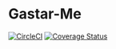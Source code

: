 # Gastar-Me
[![CircleCI](https://circleci.com/gh/leoribeirowebmaster/gastar-me.svg?style=svg)](https://circleci.com/gh/leoribeirowebmaster/gastar-me)
[![Coverage Status](https://coveralls.io/repos/github/leoribeirowebmaster/gastar-me/badge.svg?branch=master)](https://coveralls.io/github/leoribeirowebmaster/gastar-me?branch=master)

